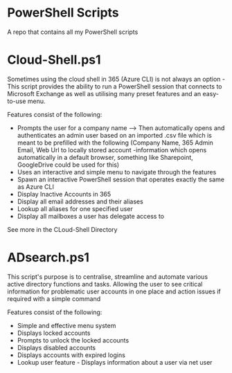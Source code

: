 # PowerShell Scripts
A repo that contains all my PowerShell scripts

# Cloud-Shell.ps1 
Sometimes using the cloud shell in 365 (Azure CLI) is not always an option - This script provides the ability to run a PowerShell session that connects to Microsoft Exchange as well as utilising many preset features and an easy-to-use menu. 

Features consist of the following:
- Prompts the user for a company name --> Then automatically opens and authenticates an admin user based on an imported .csv file which is meant to be prefilled with the following (Company Name, 365 Admin Email, Web Url to locally stored account -information which opens automatically in a default browser, something like Sharepoint, GoogleDrive could be used for this)
- Uses an interactive and simple menu to navigate through the features
- Spawn an interactive PowerShell session that operates exactly the same as Azure CLI
- Display Inactive Accounts in 365
- Display all email addresses and their aliases
- Lookup all aliases for one specified user
- Display all mailboxes a user has delegate access to

See more in the CLoud-Shell Directory

# ADsearch.ps1

This script's purpose is to centralise, streamline and automate various active directory functions and tasks. Allowing the user to see critical information for problematic user accounts in one place and action issues if required with a simple command

Features consist of the following:
- Simple and effective menu system
- Displays locked accounts
- Prompts to unlock the locked accounts
- Displays disabled accounts
- Displays accounts with expired logins
- Lookup user feature - Displays information about a user via net user
